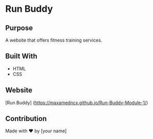 # Run Buddy

## Purpose
A website that offers fitness training services.

## Built With
* HTML
* CSS

## Website
[Run Buddy] (https://maxamedncx.github.io/Run-Buddy-Module-1/)

## Contribution
Made with ❤️ by [your name]

